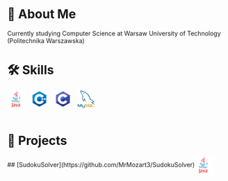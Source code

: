 # 🚀 About Me
Currently studying Computer Science at Warsaw University of Technology (Politechnika Warszawska)

# 🛠 Skills

<div>
    <img style="margin-right: 10px;" height="40" src="java.webp">
    <img style="margin-right: 10px;" height="40" src="cpp.png">
    <img style="margin-right: 10px;" height="40" src="c.png">
    <img height="40" src="mysql.png">
</div>
<br>

           
# 🚩 Projects
<div style="display: flex; align-items: center;">
    ## [SudokuSolver](https://github.com/MrMozart3/SudokuSolver)
    <img src="java.webp" alt="java" height="40" width="40">
</div>
